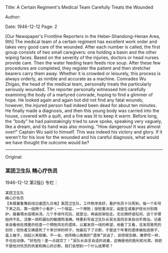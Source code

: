 Title: A Certain Regiment's Medical Team Carefully Treats the Wounded

Author:

Date: 1946-12-12
Page: 2

[Our Newspaper's Frontline Reporters in the Hebei-Shandong-Henan Area, 9th] The medical team of a certain regiment has excellent work order and takes very good care of the wounded. After each number is called, the first group consists of two small caregivers: one holding a basin and the other wiping faces. Based on the severity of the injuries, doctors or head nurses provide care. Then the water feeding team feeds rice soup. After these few procedures are completed, they register the patient and then stretcher bearers carry them away. Whether it is crowded or leisurely, this process is always orderly, as nimble and accurate as a machine. Comrades Wu Zhigao, the head of the medical team, personally treats the particularly seriously wounded. The reporter personally witnessed him carefully examining the body of a martyred comrade, hoping to find a glimmer of hope. He looked again and again but did not find any fatal wounds; however, the injured person had indeed been dead for about ten minutes. He finally made a diagnosis, and then this young body was carried into the house, covered with a quilt, and a fire was lit to keep it warm. Before long, the "body" he had painstakingly tried to save spoke, speaking very vaguely, like a dream, and its hand was also moving. "How dangerous! It was almost over!" Captain Wu said to himself. This was indeed his victory and glory. If it weren't for his love for the wounded and his careful diagnosis, what would we have thought the outcome would be?



<hr /> 

Original: 


### 某团卫生队  精心疗伤员

1946-12-12
第2版()
专栏：

    某团卫生队
    精心疗伤员
    【本报冀鲁豫前线记者团九日电】某团卫生队，工作秩序良好，看护伤员十分周到，每一个彩号下来之后，第一组两个小看护；一个端盆，一个擦脸；按轻重决定，由医生或看护班长分别救护。接着喂水组喂米汤。几个手续作完后，就登记，再由担架抬走。无论拥挤或松闲，这个步骤始终不乱，活像一部机器似的敏捷而准确。特重彩号由卫生队长吴志高同志亲自动手救治。记者亲自看他在慎重的检查一个牺牲同志的遗体，以冀发现一线的希望。他看了又看，没发现致死的创伤；但伤者又确是死了十来分钟的样子，他最后下了诊断，于是这个年青的遗体被抬进房子，盖上被子，烧起火来取暖。不一会，他所精心挽救的“遗体”说话了，说得很含糊，像梦呓一样，手也在动弹。“好危险！差一点就完了！”吴队长自言自语的说着，这确是他的胜利和光荣。倘若不是他对伤员的热爱和精心的诊断，我们会想到一个什么结果呢？
